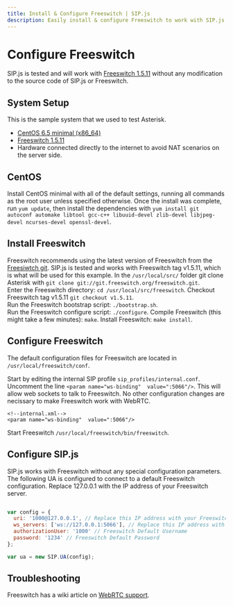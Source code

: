 ```yaml
---
title: Install & Configure Freeswitch | SIP.js
description: Easily install & configure Freeswitch to work with SIP.js
---
```


# Configure Freeswitch

SIP.js is tested and will work with [Freeswitch 1.5.11](https://confluence.freeswitch.org/display/FREESWITCH/Linux+Quick+Install+Guide#LinuxQuickInstallGuide-Download) without any modification to the source code of SIP.js or Freeswitch.

## System Setup

This is the sample system that we used to test Asterisk.

* [CentOS 6.5 minimal (x86_64)](http://isoredirect.centos.org/centos/6/isos/x86_64/)
* [Freeswitch 1.5.11](https://confluence.freeswitch.org/display/FREESWITCH/Linux+Quick+Install+Guide#LinuxQuickInstallGuide-Download)
* Hardware connected directly to the internet to avoid NAT scenarios on the server side.

## CentOS

Install CentOS minimal with all of the default settings, running all commands as the root user unless specified otherwise.
Once the install was complete, run `yum update`, then install the dependencies with `yum install git autoconf automake libtool gcc-c++ libuuid-devel zlib-devel libjpeg-devel ncurses-devel openssl-devel`.

## Install Freeswitch

Freeswitch recommends using the latest version of Freeswitch from the [Freesiwtch git](http://git.freeswitch.org/git/freeswitch/). SIP.js is tested and works with Freeswitch tag v1.5.11, which is what will be used for this example.
In the `/usr/local/src/` folder git clone Asterisk with `git clone git://git.freeswitch.org/freeswitch.git`.  
Enter the Freeswitch directory: `cd /usr/local/src/freeswitch`.
Checkout Freeswitch tag v1.5.11 `git checkout v1.5.11`.  
Run the Freeswitch bootstrap script: `./bootstrap.sh`.  
Run the Freeswitch configure script: `./configure`.
Compile Freeswitch (this might take a few minutes): `make`.
Install Freeswitch: `make install`.

## Configure Freeswitch

The default configuration files for Freeswitch are located in `/usr/local/freeswitch/conf`. 

Start by editing the internal SIP profile `sip_profiles/internal.conf`. Uncomment the line `<param name="ws-binding"  value=":5066"/>`. This will allow web sockets to talk to Freeswitch. No other configuration changes are necissary to make Freeswitch work with WebRTC.

~~~
<!--internal.xml-->
<param name="ws-binding"  value=":5066"/>
~~~

Start Freeswitch `/usr/local/freeswitch/bin/freeswitch`.

## Configure SIP.js

SIP.js works with Freeswitch without any special configuration parameters. The following UA is configured to connect to a default Freeswitch configuration. Replace 127.0.0.1 with the IP address of your Freeswitch server.
~~~ javascript

var config = {
  uri: '1000@127.0.0.1', // Replace this IP address with your Freeswitch IP address
  ws_servers: ['ws://127.0.0.1:5066'], // Replace this IP address with your Freeswitch IP address and the port with your Freeswitch port from the sip_profiles/internal.xml file
  authorizationUser: '1000' // Freeswitch Default Username
  password: '1234' // Freeswitch Default Password
};

var ua = new SIP.UA(config);

~~~

## Troubleshooting

Freeswitch has a wiki article on [WebRTC support](https://wiki.freeswitch.org/wiki/Webrtc).

